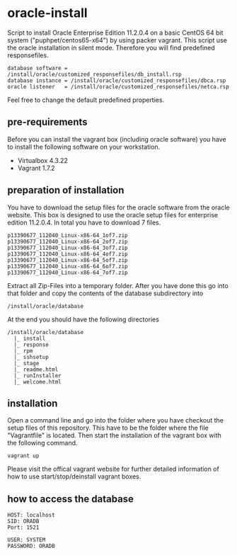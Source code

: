 # oracle-install
Script to install Oracle Enterprise Edition 11.2.0.4 on a basic CentOS 64 bit system ("puphpet/centos65-x64") by using packer vagrant. This script 
use the oracle installation in silent mode. Therefore you will find predefined responsefiles.

```
database software = /install/oracle/customized_responsefiles/db_install.rsp
database instance = /install/oracle/customized_responsefiles/dbca.rsp
oracle listener   = /install/oracle/customized_responsefiles/netca.rsp
```

Feel free to change the default predefined properties.

## pre-requirements
Before you can install the vagrant box (including oracle software) you have to install the following software on your workstation.
- Virtualbox 4.3.22
- Vagrant 1.7.2

## preparation of installation
You have to download the setup files for the oracle software from the oracle website. This box is designed to 
use the oracle setup files for enterprise edition 11.2.0.4. In total you have to download 7 files.

```
p13390677_112040_Linux-x86-64_1of7.zip
p13390677_112040_Linux-x86-64_2of7.zip
p13390677_112040_Linux-x86-64_3of7.zip
p13390677_112040_Linux-x86-64_4of7.zip
p13390677_112040_Linux-x86-64_5of7.zip
p13390677_112040_Linux-x86-64_6of7.zip
p13390677_112040_Linux-x86-64_7of7.zip
```

Extract all Zip-Files into a temporary folder. After you have done this go into that folder and copy the contents of the database subdirectory into 

```
/install/oracle/database
```

At the end you should have the following directories

```
/install/oracle/database
  |_ install
  |_ response
  |_ rpm
  |_ sshsetup
  |_ stage
  |_ readme.html
  |_ runInstaller
  |_ welcome.html
```

## installation
  Open a command line and go into the folder where you have checkout the setup files of this repository. This have to be the folder where 
  the file "Vagrantfile" is located. Then start the installation of the vagrant box with the following command.

```
vagrant up
```
  
  Please visit the offical vagrant website for further detailed information of how to use start/stop/deinstall vagrant boxes. 
  
## how to access the database
```
HOST: localhost
SID: ORADB
Port: 1521

USER: SYSTEM
PASSWORD: ORADB
```





